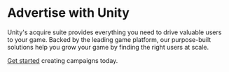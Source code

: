 # Advertise with Unity
Unity's acquire suite provides everything you need to drive valuable users to your game. Backed by the leading game platform, our purpose-built solutions help you grow your game by finding the right users at scale.

[Get started](AdvertisingCampaigns.md) creating campaigns today.